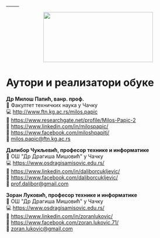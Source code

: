 <a href="https://vulkanznanje.rs/">
         <p align="center">
         <img width="300" height="137" src="https://user-images.githubusercontent.com/61086486/111877382-70330b00-89a3-11eb-9d19-887bd1919bfc.png">
         </p>
         </a>
         
# Аутори и реализатори обуке

**Др Милош Папић, ванр. проф.**<br/>
:office: Факултет техничких наука у Чачку <br/>
:computer: http://www.ftn.kg.ac.rs/milos.papic <br/>
:scroll: https://www.researchgate.net/profile/Milos-Papic-2 <br/>
:scroll: https://www.linkedin.com/in/milospapic/ <br/>
:scroll: https://www.facebook.com/miloshpapitj/ <br/>
:e-mail: milos.papic@ftn.kg.ac.rs <br/>

**Далибор Чукљевић, професор технике и информатике**<br/>
:office: OШ "Др Драгиша Мишовић" у Чачку <br/>
:computer: https://www.osdragisamisovic.edu.rs/ <br/>
:scroll: https://www.linkedin.com/in/daliborcukljevic/ <br/>
:scroll: https://www.facebook.com/daliborcukljevic/ <br/>
:e-mail: prof.dalibor@gmail.com <br/>

**Зоран Луковић, професор технике и информатике**<br/>
:office: OШ "Др Драгиша Мишовић" у Чачку <br/>
:computer: https://www.osdragisamisovic.edu.rs/ <br/>
:scroll: https://www.linkedin.com/in/zoranlukovic/ <br/>
:scroll: https://www.facebook.com/zoran.lukovic.71/ <br/>
:e-mail: zoran.lukovic@gmail.com <br/>
